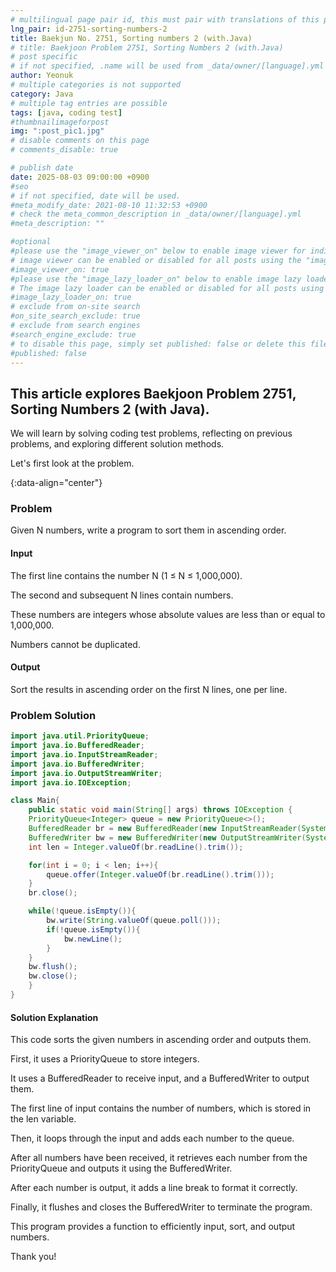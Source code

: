 ```yaml
---
# multilingual page pair id, this must pair with translations of this page. (This name must be unique)
lng_pair: id-2751-sorting-numbers-2
title: Baekjun No. 2751, Sorting numbers 2 (with.Java)
# title: Baekjoon Problem 2751, Sorting Numbers 2 (with.Java)
# post specific
# if not specified, .name will be used from _data/owner/[language].yml
author: Yeonuk
# multiple categories is not supported
category: Java
# multiple tag entries are possible
tags: [java, coding test]
#thumbnailimageforpost
img: ":post_pic1.jpg"
# disable comments on this page
# comments_disable: true

# publish date
date: 2025-08-03 09:00:00 +0900
#seo
# if not specified, date will be used.
#meta_modify_date: 2021-08-10 11:32:53 +0900
# check the meta_common_description in _data/owner/[language].yml
#meta_description: ""

#optional
#please use the "image_viewer_on" below to enable image viewer for individual pages or posts (_posts/ or [language]/_posts folders).
# image viewer can be enabled or disabled for all posts using the "image_viewer_posts: true" setting in _data/conf/main.yml.
#image_viewer_on: true
#please use the "image_lazy_loader_on" below to enable image lazy loader for individual pages or posts (_posts/ or [language]/_posts folders).
# The image lazy loader can be enabled or disabled for all posts using the "image_lazy_loader_posts: true" setting in _data/conf/main.yml.
#image_lazy_loader_on: true
# exclude from on-site search
#on_site_search_exclude: true
# exclude from search engines
#search_engine_exclude: true
# to disable this page, simply set published: false or delete this file
#published: false
---
```


<!-- outline-start -->

## This article explores Baekjoon Problem 2751, Sorting Numbers 2 (with Java).

We will learn by solving coding test problems, reflecting on previous problems, and exploring different solution methods.

Let's first look at the problem.

{:data-align="center"}

<!-- outline-end -->

### Problem

Given N numbers, write a program to sort them in ascending order.

#### Input

The first line contains the number N (1 ≤ N ≤ 1,000,000).

The second and subsequent N lines contain numbers.

These numbers are integers whose absolute values are less than or equal to 1,000,000.

Numbers cannot be duplicated.

#### Output

Sort the results in ascending order on the first N lines, one per line.

### Problem Solution

```java
import java.util.PriorityQueue;
import java.io.BufferedReader;
import java.io.InputStreamReader;
import java.io.BufferedWriter;
import java.io.OutputStreamWriter;
import java.io.IOException;

class Main{
    public static void main(String[] args) throws IOException {
    PriorityQueue<Integer> queue = new PriorityQueue<>();
    BufferedReader br = new BufferedReader(new InputStreamReader(System.in));
    BufferedWriter bw = new BufferedWriter(new OutputStreamWriter(System.out));
    int len = Integer.valueOf(br.readLine().trim());

    for(int i = 0; i < len; i++){
        queue.offer(Integer.valueOf(br.readLine().trim()));
    }
    br.close();

    while(!queue.isEmpty()){
        bw.write(String.valueOf(queue.poll()));
        if(!queue.isEmpty()){
            bw.newLine();
        }
    }
    bw.flush();
    bw.close();
    }
}
```

#### Solution Explanation

This code sorts the given numbers in ascending order and outputs them.

First, it uses a PriorityQueue to store integers.

It uses a BufferedReader to receive input, and a BufferedWriter to output them.

The first line of input contains the number of numbers, which is stored in the len variable.

Then, it loops through the input and adds each number to the queue.

After all numbers have been received, it retrieves each number from the PriorityQueue and outputs it using the BufferedWriter.

After each number is output, it adds a line break to format it correctly.

Finally, it flushes and closes the BufferedWriter to terminate the program.

This program provides a function to efficiently input, sort, and output numbers.

Thank you!
